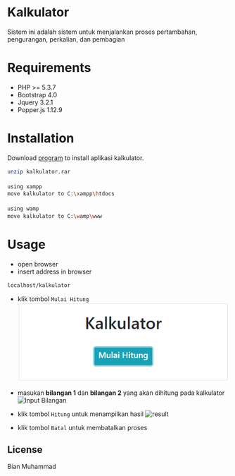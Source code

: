 # Kalkulator
Sistem ini adalah sistem untuk menjalankan proses pertambahan, pengurangan, perkalian, dan pembagian

# Requirements
* PHP >= 5.3.7
* Bootstrap 4.0
* Jquery 3.2.1
* Popper.js 1.12.9

# Installation
Download
[program](https://drive.google.com/drive/folders/1F4dmn0W4b-XWR79SiwI7U6nCFY3Lt59C?usp=sharing) to install aplikasi kalkulator.

```bash
unzip kalkulator.rar

using xampp
move kalkulator to C:\xampp\htdocs

using wamp
move kalkulator to C:\wamp\www
```

# Usage
* open browser
* insert address in browser
```bash
localhost/kalkulator
```
* klik tombol `Mulai Hitung`
![Halaman Utama](https://raw.githubusercontent.com/bianmuhammad/sertifikasi/img/1.png)

* masukan **bilangan 1** dan **bilangan 2** yang akan dihitung pada kalkulator
![Input Bilangan](../master/img/2.PNG)
* klik tombol `Hitung` untuk menampilkan hasil
![result](master/img/3.PNG)
* klik tombol `Batal` untuk membatalkan proses

## License
Bian Muhammad
